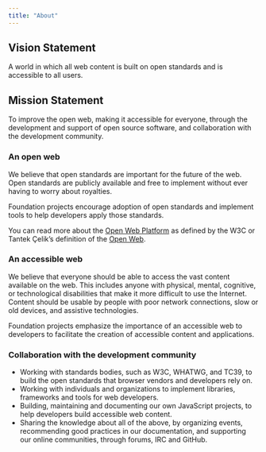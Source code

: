 ```yaml
---
title: "About"
---
```


## Vision Statement

A world in which all web content is built on open standards and is accessible to all users.


## Mission Statement

To improve the open web, making it accessible for everyone, through the development and support of open source software, and collaboration with the development community.


### An open web

We believe that open standards are important for the future of the web. Open standards are publicly available and free to implement without ever having to worry about royalties.

Foundation projects encourage adoption of open standards and implement tools to help developers apply those standards.

You can read more about the [Open Web Platform][] as defined by the W3C or Tantek Çelik’s definition of the [Open Web][].


### An accessible web

We believe that everyone should be able to access the vast content available on the web. This includes anyone with physical, mental, cognitive, or technological disabilities that make it more difficult to use the Internet. Content should be usable by people with poor network connections, slow or old devices, and assistive technologies.

Foundation projects emphasize the importance of an accessible web to developers to facilitate the creation of accessible content and applications.


### Collaboration with the development community

* Working with standards bodies, such as W3C, WHATWG, and TC39, to build the open standards that browser vendors and developers rely on.
* Working with individuals and organizations to implement libraries, frameworks and tools for web developers.
* Building, maintaining and documenting our own JavaScript projects, to help developers build accessible web content.
* Sharing the knowledge about all of the above, by organizing events, recommending good practices in our documentation, and supporting our online communities, through forums, IRC and GitHub.

[Open Web Platform]: http://www.w3.org/wiki/Open_Web_Platform
[Open Web]: http://tantek.com/2010/281/b1/what-is-the-open-web
